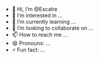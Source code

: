 - 👋 Hi, I’m @Escalre
- 👀 I’m interested in ...
- 🌱 I’m currently learning ...
- 💞️ I’m looking to collaborate on ...
- 📫 How to reach me ...
- 😄 Pronouns: ...
- ⚡ Fun fact: ...

<!---
Escalre/Escalre is a ✨ special ✨ repository because its `README.md` (this file) appears on your GitHub profile.
You can click the Preview link to take a look at your changes.
--->

